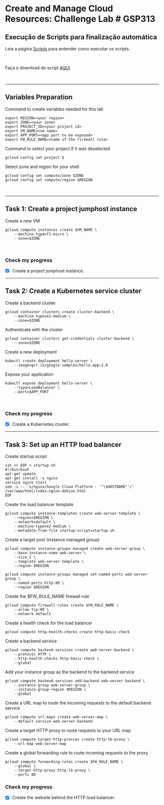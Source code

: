 # **Create and Manage Cloud Resources: Challenge Lab # GSP313**

## **Execução de Scripts para finalização automática**

Leia a página [Scripts](/Labs/Scripts/README.md) para entender como executar os scripts.

<br>

Faça o download do script [AQUI](/Labs/Scripts/GSP313.sh "download")

<br>

---

## **Variables Preparation**

Command to create variables needed for this lab

    export REGION=<your region>
    export ZONE=<your zone>
    export PROJECT_ID=<your project id>
    export VM_NAME=<vm name>
    export APP_PORT=<app port to be exposed>
    export FW_RULE_NAME=<name of the firewall rule>

Command to select your project if it was deselected

    gcloud config set project $

Select zone and region for your shell

    gcloud config set compute/zone $ZONE
    gcloud config set compute/region $REGION

<br>

---

## **Task 1: Create a project jumphost instance**

Create a new VM

    gcloud compute instances create $VM_NAME \
        --machine-type=f1-micro \
        --zone=$ZONE

<br>

### **Check my progress**

- [x] Create a project jumphost instance.

---

## **Task 2: Create a Kubernetes service cluster**

Create a backend cluster

    gcloud container clusters create cluster-backend \
        --machine-type=e2-medium \
        --zone=$ZONE

Authenticate with the cluster

    gcloud container clusters get-credentials cluster-backend \
        --zone=$ZONE

Create a new deployment

    kubectl create deployment hello-server \
        --image=gcr.io/google-samples/hello-app:2.0

Expose your application

    kubectl expose deployment hello-server \
        --type=LoadBalancer \
        --port=$APP_PORT

<br>

### **Check my progress**

- [x] Create a Kubernetes cluster.

---

## **Task 3: Set up an HTTP load balancer**

Create startup script

    cat << EOF > startup.sh
    #!/bin/bash
    apt-get update
    apt-get install -y nginx
    service nginx start
    sed -i -- 's/nginx/Google Cloud Platform - '"\$HOSTNAME"'/' /var/www/html/index.nginx-debian.html
    EOF

Create the load balancer template

    gcloud compute instance-templates create web-server-template \
        --region=$REGION \
        --network=default \
        --machine-type=e2-medium \
        --metadata-from-file startup-script=startup.sh


Create a target pool (instance managed group)

    gcloud compute instance-groups managed create web-server-group \
        --base-instance-name web-server \
        --size 2 \
        --template web-server-template \
        --region $REGION
>
    gcloud compute instance-groups managed set-named-ports web-server-group \
        --named-ports http:80 \
        --region $REGION

Create the $FW_RULE_NAME firewall rule

    gcloud compute firewall-rules create $FW_RULE_NAME \
        --allow tcp:80 \
        --network default

Create a health check for the load balancer

    gcloud compute http-health-checks create http-basic-check

Create a backend service

    gcloud compute backend-services create web-server-backend \
        --protocol HTTP \
        --http-health-checks http-basic-check \
        --global

Add your instance group as the backend to the backend service

    gcloud compute backend-services add-backend web-server-backend \
        --instance-group web-server-group \
        --instance-group-region $REGION \
        --global

Create a URL map to route the incoming requests to the default backend service

    gcloud compute url-maps create web-server-map \
        --default-service web-server-backend

Create a target HTTP proxy to route requests to your URL map

    gcloud compute target-http-proxies create http-lb-proxy \
        --url-map web-server-map

Create a global forwarding rule to route incoming requests to the proxy

    gcloud compute forwarding-rules create $FW_RULE_NAME \
        --global \
        --target-http-proxy http-lb-proxy \
        --ports 80


### **Check my progress**

- [x] Create the website behind the HTTP load balancer.